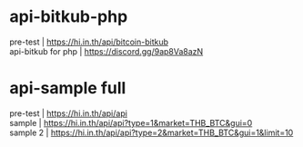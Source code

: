 # api-bitkub-php
 pre-test | https://hi.in.th/api/bitcoin-bitkub <br>
 api-bitkub for php | https://discord.gg/9ap8Va8azN <br>
# api-sample full
 pre-test | https://hi.in.th/api/api <br>
 sample | https://hi.in.th/api/api?type=1&market=THB_BTC&gui=0 <br>
 sample 2 | https://hi.in.th/api/api?type=2&market=THB_BTC&gui=1&limit=10 <br>
